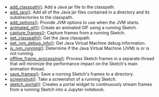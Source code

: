 * [add_classpath()](py5tools_add_classpath): Add a Java jar file to the classpath.
* [add_jars()](py5tools_add_jars): Add all of the Java jar files contained in a directory and its subdirectories to the classpath.
* [add_options()](py5tools_add_options): Provide JVM options to use when the JVM starts.
* [animated_gif()](py5tools_animated_gif): Create an animated GIF using a running Sketch.
* [capture_frames()](py5tools_capture_frames): Capture frames from a running Sketch.
* [get_classpath()](py5tools_get_classpath): Get the Java classpath.
* [get_jvm_debug_info()](py5tools_get_jvm_debug_info): Get Java Virtual Machine debug information.
* [is_jvm_running()](py5tools_is_jvm_running): Determine if the Java Virtual Machine (JVM) is or is not running.
* [offline_frame_processing()](py5tools_offline_frame_processing): Process Sketch frames in a separate thread that will minimize the performance impact on the Sketch's main animation thread.
* [save_frames()](py5tools_save_frames): Save a running Sketch's frames to a directory.
* [screenshot()](py5tools_screenshot): Take a screenshot of a running Sketch.
* [sketch_portal()](py5tools_sketch_portal): Creates a portal widget to continuously stream frames from a running Sketch into a Jupyter notebook.
